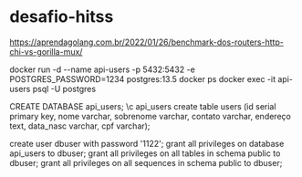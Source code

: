 # desafio-hitss

https://aprendagolang.com.br/2022/01/26/benchmark-dos-routers-http-chi-vs-gorilla-mux/

docker run -d --name api-users -p 5432:5432 -e POSTGRES_PASSWORD=1234 postgres:13.5
docker ps
docker exec -it api-users psql -U postgres

CREATE DATABASE api_users;
\c api_users
create table users (id serial primary key, nome varchar, sobrenome varchar, contato varchar, endereço text, data_nasc varchar, cpf varchar);

create user dbuser with password '1122';
grant all privileges on database api_users to dbuser;
grant all privileges on all tables in schema public to dbuser;
grant all privileges on all sequences in schema public to dbuser;